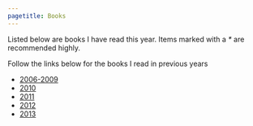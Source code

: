 ```yaml
---
pagetitle: Books
---
```

Listed below are books I have read this year. Items marked with a <em
class="impt">*</em> are recommended highly.

Follow the links below for the books I read in previous years

* [2006-2009](/books/old_2006-2009.html)
* [2010](/books/2010.html)
* [2011](/books/2011.html)
* [2012](/books/2012.html)
* [2013](/books/2013.html)

